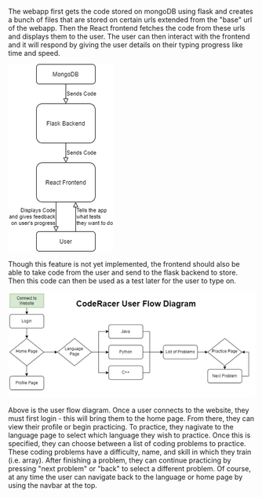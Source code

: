 The webapp first gets the code stored on mongoDB using flask and creates a bunch of files that are stored on certain urls extended from the "base" url of the webapp. Then the React frontend fetches the code from these urls and displays them to the user. The user can then interact with the frontend and it will respond by giving the user details on their typing progress like time and speed. 

![SystemArchitecture](SystemDiagram.drawio.png)

Though this feature is not yet implemented, the frontend should also be able to take code from the user and send to the flask backend to store. Then this code can then be used as a test later for the user to type on.

![UserFlow](coderaceruserflow.PNG)

Above is the user flow diagram. Once a user connects to the website, they must first login - this will bring them to the home page. From there, they can view their profile or begin practicing. To practice, they nagivate to the language page to select which language they wish to practice. Once this is specified, they can choose between a list of coding problems to practice. These coding problems have a difficulty, name, and skill in which they train (i.e. array). After finishing a problem, they can continue practicing by pressing "next problem" or "back" to select a different problem. Of course, at any time the user can navigate back to the language or home page by using the navbar at the top.
